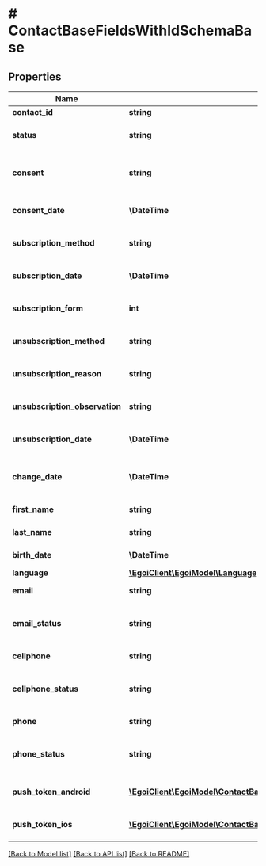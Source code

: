 # # ContactBaseFieldsWithIdSchemaBase

## Properties

Name | Type | Description | Notes
------------ | ------------- | ------------- | -------------
**contact_id** | **string** |  | [optional]
**status** | **string** | Status of the contact | [optional] [default to 'active']
**consent** | **string** | Contact consent | [optional] [readonly] [default to 'consent']
**consent_date** | **\DateTime** | Date and hour of the contact consent | [optional] [readonly]
**subscription_method** | **string** | Contact subscription method | [optional] [readonly]
**subscription_date** | **\DateTime** | Date and hour of the contact subscription | [optional] [readonly]
**subscription_form** | **int** | Contact subscription form | [optional] [readonly]
**unsubscription_method** | **string** | Contact unsubscription method | [optional] [readonly]
**unsubscription_reason** | **string** | Contact unsubscription reason | [optional] [readonly]
**unsubscription_observation** | **string** | Contact unsubscription observation | [optional] [readonly]
**unsubscription_date** | **\DateTime** | Contact unsubscription date | [optional] [readonly]
**change_date** | **\DateTime** | Last modification date of the contact | [optional] [readonly]
**first_name** | **string** | First name of the contact | [optional]
**last_name** | **string** | Last name of the contact | [optional]
**birth_date** | **\DateTime** | Birth date of the contact | [optional]
**language** | [**\EgoiClient\EgoiModel\Language**](Language.md) |  | [optional]
**email** | **string** | Email of the contact | [optional]
**email_status** | **string** | Email channel status | [optional] [readonly] [default to 'active']
**cellphone** | **string** | Cellphone of the contact | [optional]
**cellphone_status** | **string** | Cellphone channel status | [optional] [readonly] [default to 'active']
**phone** | **string** | Phone of the contact | [optional]
**phone_status** | **string** | Phone channel status | [optional] [readonly] [default to 'active']
**push_token_android** | [**\EgoiClient\EgoiModel\ContactBaseWithStatusNoRemovedFieldsSchemaBasePushTokenAndroidInner[]**](ContactBaseWithStatusNoRemovedFieldsSchemaBasePushTokenAndroidInner.md) | Android push token of the contact | [optional]
**push_token_ios** | [**\EgoiClient\EgoiModel\ContactBaseWithStatusNoRemovedFieldsSchemaBasePushTokenIosInner[]**](ContactBaseWithStatusNoRemovedFieldsSchemaBasePushTokenIosInner.md) | IOS push token of the contact | [optional]

[[Back to Model list]](../../README.md#models) [[Back to API list]](../../README.md#endpoints) [[Back to README]](../../README.md)
